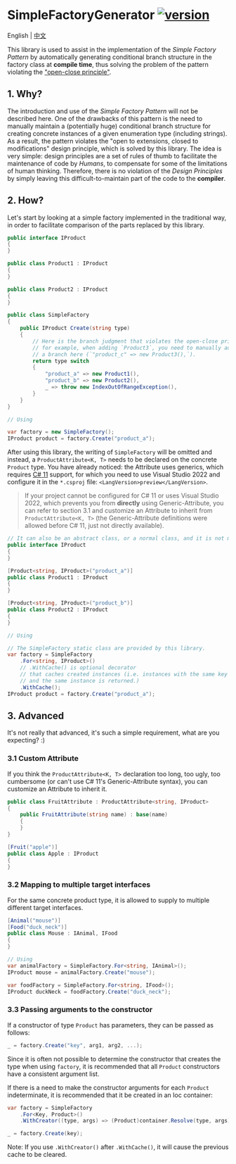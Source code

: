 ﻿# SimpleFactoryGenerator [![version](https://img.shields.io/nuget/v/SimpleFactoryGenerator.svg)](https://www.nuget.org/packages/SimpleFactoryGenerator)

English | [中文](./README.zh-CN.md)

This library is used to assist in the implementation of the *Simple Factory Pattern* by automatically generating conditional branch structure in the factory class at **compile time**, thus solving the problem of the pattern violating the ["open-close principle"](https://en.wikipedia.org/wiki/Open%E2%80%93closed_principle).

## 1. Why?

The introduction and use of the *Simple Factory Pattern* will not be described here. One of the drawbacks of this pattern is the need to manually maintain a (potentially huge) conditional branch structure for creating concrete instances of a given enumeration type (including strings). As a result, the pattern violates the "open to extensions, closed to modifications" design principle, which is solved by this library. The idea is very simple: design principles are a set of rules of thumb to facilitate the maintenance of code by *Humans*, to compensate for some of the limitations of human thinking. Therefore, there is no violation of the *Design Principles* by simply leaving this difficult-to-maintain part of the code to the **compiler**.

## 2. How?

Let's start by looking at a simple factory implemented in the traditional way, in order to facilitate comparison of the parts replaced by this library.

```csharp
public interface IProduct
{
}

public class Product1 : IProduct
{
}

public class Product2 : IProduct
{
}

public class SimpleFactory
{
    public IProduct Create(string type)
    {
        // Here is the branch judgment that violates the open-close principle,
        // for example, when adding `Product3`, you need to manually add
        // a branch here (`"product_c" => new Product3(),`).
        return type switch
        {
            "product_a" => new Product1(),
            "product_b" => new Product2(),
            _ => throw new IndexOutOfRangeException(),
        }
    }
}

// Using

var factory = new SimpleFactory();
IProduct product = factory.Create("product_a");
```

After using this library, the writing of `SimpleFactory` will be omitted and instead, a `ProductAttribute<K, T>` needs to be declared on the concrete `Product` type. You have already noticed: the Attribute uses generics, which requires [C# 11](https://docs.microsoft.com/en-us/dotnet/csharp/programming-guide/generics/generics-and-attributes) support, for which you need to use Visual Studio 2022 and configure it in the `*.csproj` file: `<LangVersion>preview</LangVersion>`.

> If your project cannot be configured for C# 11 or uses Visual Studio 2022, which prevents you from **directly** using Generic-Attribute, you can refer to section 3.1 and customize an Attribute to inherit from `ProductAttribute<K, T>` (the Generic-Attribute definitions were allowed before C# 11, just not directly available).

```csharp
// It can also be an abstract class, or a normal class, and it is not mandatory to be an interface.
public interface IProduct
{
}

[Product<string, IProduct>("product_a")]
public class Product1 : IProduct
{
}

[Product<string, IProduct>("product_b")]
public class Product2 : IProduct
{
}

// Using

// The SimpleFactory static class are provided by this library.
var factory = SimpleFactory
    .For<string, IProduct>()
    // .WithCache() is optional decorator
    // that caches created instances (i.e. instances with the same key are created multiple times
    // and the same instance is returned.)
    .WithCache();
IProduct product = factory.Create("product_a");
```

## 3. Advanced

It's not really that advanced, it's such a simple requirement, what are you expecting? :)

### 3.1 Custom Attribute

If you think the `ProductAttribute<K, T>` declaration too long, too ugly, too cumbersome (or can't use C# 11's Generic-Attribute syntax), you can customize an Attribute to inherit it.

```csharp
public class FruitAttribute : ProductAttribute<string, IProduct>
{
    public FruitAttribute(string name) : base(name)
    {
    }
}

[Fruit("apple")]
public class Apple : IProduct
{
}
```

### 3.2 Mapping to multiple target interfaces

For the same concrete product type, it is allowed to supply to multiple different target interfaces.

```csharp
[Animal("mouse")]
[Food("duck_neck")]
public class Mouse : IAnimal, IFood
{
}

// Using
var animalFactory = SimpleFactory.For<string, IAnimal>();
IProduct mouse = animalFactory.Create("mouse");

var foodFactory = SimpleFactory.For<string, IFood>();
IProduct duckNeck = foodFactory.Create("duck_neck");
```

### 3.3 Passing arguments to the constructor

If a constructor of type `Product` has parameters, they can be passed as follows:

```csharp
_ = factory.Create("key", arg1, arg2, ...);
```

Since it is often not possible to determine the constructor that creates the type when using `factory`, it is recommended that all `Product` constructors have a consistent argument list.

If there is a need to make the constructor arguments for each `Product` indeterminate, it is recommended that it be created in an Ioc container:

```csharp
var factory = SimpleFactory
    .For<Key, Product>()
    .WithCreator((type, args) => (Product)container.Resolve(type, args));

_ = factory.Create(key);
```

Note: If you use `.WithCreator()` after `.WithCache()`, it will cause the previous cache to be cleared.
